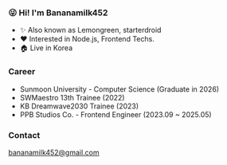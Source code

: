 ### 😜 Hi! I'm Bananamilk452
+ ✨ Also known as Lemongreen, starterdroid
+ ❤ Interested in Node.js, Frontend Techs.
+ 🏠 Live in Korea

### Career
- Sunmoon University - Computer Science (Graduate in 2026)
- SWMaestro 13th Trainee (2022)
- KB Dreamwave2030 Trainee (2023)
- PPB Studios Co. - Frontend Engineer (2023.09 ~ 2025.05)

    
### Contact  
bananamilk452@gmail.com
